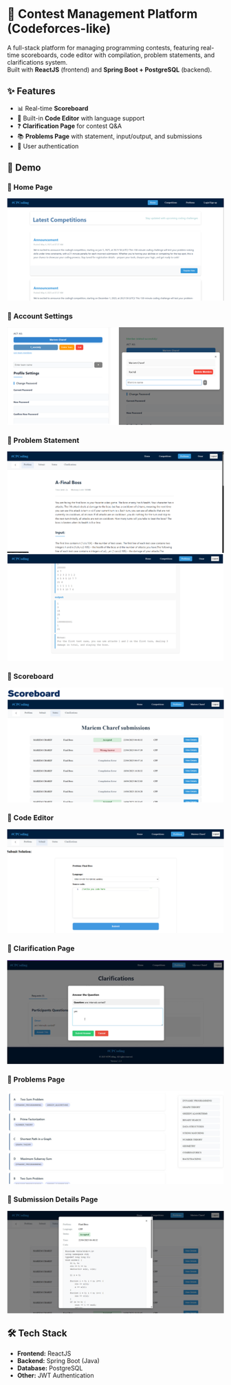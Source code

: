 # 🚀 Contest Management Platform (Codeforces-like)

A full-stack platform for managing programming contests, featuring real-time scoreboards, code editor with compilation, problem statements, and clarifications system.  
Built with **ReactJS** (frontend) and **Spring Boot + PostgreSQL** (backend).

## ✨ Features
- 📊 Real-time **Scoreboard**
- 📝 Built-in **Code Editor** with language support
- ❓ **Clarification Page** for contest Q&A
- 📚 **Problems Page** with statement, input/output, and submissions
- 👥 User authentication

 ## 📸 Demo
### 🔹 Home Page
![Home page Screenshot](images/home.png)

### 🔹 Account Settings
![Account settings Screenshot](images/ac.png)

### 🔹 Problem Statement
![Problem statement Screenshot](images/pr1.png)
![Problem statement Screenshot](images/pr2.png)

### 🔹 Scoreboard
![Scoreboard Screenshot](images/scoredoard.png)

### 🔹 Code Editor
![Code Editor Screenshot](images/codeeditor.png)

### 🔹 Clarification Page
![Clarification Screenshot](images/clarification.png)

### 🔹 Problems Page
![Problems Screenshot](images/problems.png)
### 🔹 Submission Details Page
![Problems Screenshot](./images/submission.png)

## 🛠 Tech Stack
- **Frontend:** ReactJS
- **Backend:** Spring Boot (Java)
- **Database:** PostgreSQL
- **Other:** JWT Authentication
  
